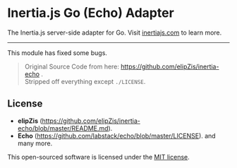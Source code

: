 # Inertia.js Go (Echo) Adapter

The Inertia.js server-side adapter for Go. Visit [inertiajs.com](https://inertiajs.com) to learn more.

---

This module has fixed some bugs.
> Original Source Code from here: https://github.com/elipZis/inertia-echo .<br />
> Stripped off everything except `./LICENSE`.

## License

- **elipZis** (https://github.com/elipZis/inertia-echo/blob/master/README.md).
- **Echo** (https://github.com/labstack/echo/blob/master/LICENSE).
and many more.

This open-sourced software is licensed under the [MIT license](LICENSE).
